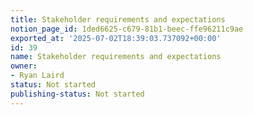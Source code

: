 ```yaml
---
title: Stakeholder requirements and expectations
notion_page_id: 1ded6625-c679-81b1-beec-ffe96211c9ae
exported_at: '2025-07-02T18:39:03.737092+00:00'
id: 39
name: Stakeholder requirements and expectations
owner:
- Ryan Laird
status: Not started
publishing-status: Not started
---
```



